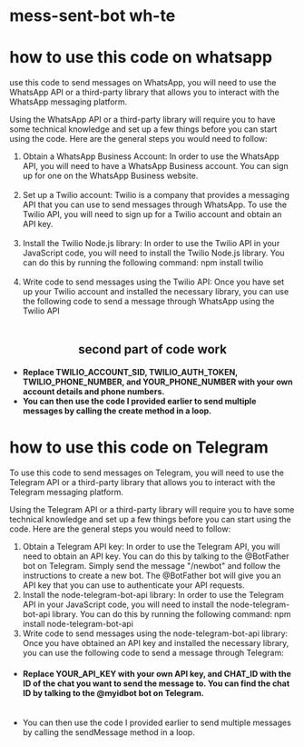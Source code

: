 # mess-sent-bot wh-te

# how to use this code on whatsapp 

 use this code to send messages on WhatsApp, you will need to use the WhatsApp API or a third-party library that allows you to interact with the WhatsApp messaging platform.

Using the WhatsApp API or a third-party library will require you to have some technical knowledge and set up a few things before you can start using the code. Here are the general steps you would need to follow:
<ol>
<li>Obtain a WhatsApp Business Account: In order to use the WhatsApp API, you will need to have a WhatsApp Business account. You can sign up for one on the WhatsApp         Business website.</li></br>

<li>Set up a Twilio account: Twilio is a company that provides a messaging API that you can use to send messages through WhatsApp. To use the Twilio API, you will need       to sign up for a Twilio account and obtain an API key.</li></br>

<li>Install the Twilio Node.js library: In order to use the Twilio API in your JavaScript code, you will need to install the Twilio Node.js library. You can do this by       running the following command: npm install twilio</li></br>

<li>Write code to send messages using the Twilio API: Once you have set up your Twilio account and installed the necessary library, you can use the following code to        send a message through WhatsApp using the Twilio API</li></br>
</ol>
<center><h2> second part of code work</h2></center>

<h4>
 <ul>
 <li>Replace TWILIO_ACCOUNT_SID, TWILIO_AUTH_TOKEN, TWILIO_PHONE_NUMBER, and YOUR_PHONE_NUMBER with your own account details and phone numbers.</li>

<li>You can then use the code I provided earlier to send multiple messages by calling the create method in a loop.
  </li></h4> 
 
 # how to use this code on Telegram 
 
 To use this code to send messages on Telegram, you will need to use the Telegram API or a third-party library that allows you to interact with the Telegram messaging platform.

Using the Telegram API or a third-party library will require you to have some technical knowledge and set up a few things before you can start using the code. Here are the general steps you would need to follow:
<ol>
<li>Obtain a Telegram API key: In order to use the Telegram API, you will need to obtain an API key. You can do this by talking to the @BotFather bot on Telegram. Simply send the message "/newbot" and follow the instructions to create a new bot. The @BotFather bot will give you an API key that you can use to authenticate your API requests.</li>

<li>Install the node-telegram-bot-api library: In order to use the Telegram API in your JavaScript code, you will need to install the node-telegram-bot-api library. You can do this by running the following command: npm install node-telegram-bot-api</li>

<li>Write code to send messages using the node-telegram-bot-api library: Once you have obtained an API key and installed the necessary library, you can use the following code to send a message through Telegram:</li>
 </ol>
 <ul>
 <li><h4>Replace YOUR_API_KEY with your own API key, and CHAT_ID with the ID of the chat you want to send the message to. You can find the chat ID by talking to the @myidbot bot on Telegram.</li></br>

<li>You can then use the code I provided earlier to send multiple messages by calling the sendMessage method in a loop.</h4></li>
</ul>
